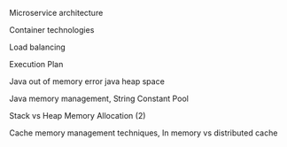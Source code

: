 Microservice architecture

Container technologies

Load balancing

Execution Plan

Java out of memory error java heap space

Java memory management, String Constant Pool

Stack vs Heap Memory Allocation (2)

Cache memory management techniques, In memory vs distributed cache
